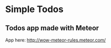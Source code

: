 Simple Todos
==========
Todos app made with Meteor
----------
App here: http://wow-meteor-rules.meteor.com/

